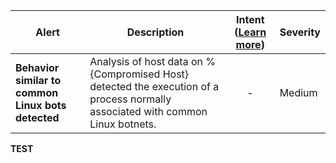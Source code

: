 |Alert|Description|Intent ([Learn more](#intentions))|Severity|
|----|----|:----:|--|
|**Behavior similar to common Linux bots detected**|Analysis of host data on %{Compromised Host} detected the execution of a process normally associated with common Linux botnets.|-|Medium|
**TEST**
